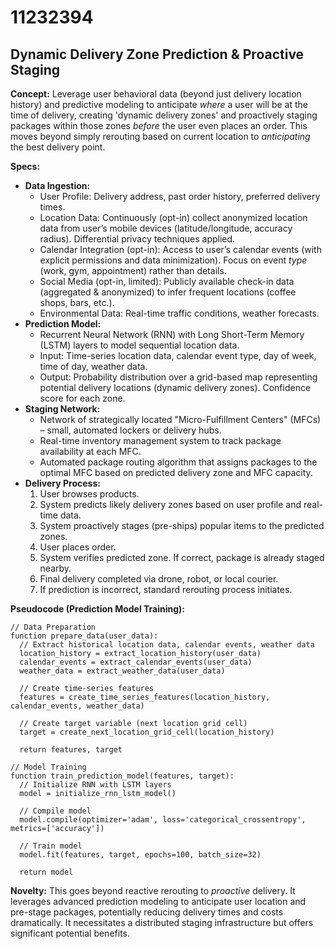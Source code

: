# 11232394

## Dynamic Delivery Zone Prediction & Proactive Staging

**Concept:** Leverage user behavioral data (beyond just delivery location history) and predictive modeling to anticipate *where* a user will be at the time of delivery, creating 'dynamic delivery zones' and proactively staging packages within those zones *before* the user even places an order. This moves beyond simply rerouting based on current location to *anticipating* the best delivery point.

**Specs:**

*   **Data Ingestion:**
    *   User Profile: Delivery address, past order history, preferred delivery times.
    *   Location Data: Continuously (opt-in) collect anonymized location data from user’s mobile devices (latitude/longitude, accuracy radius).  Differential privacy techniques applied.
    *   Calendar Integration (opt-in):  Access to user’s calendar events (with explicit permissions and data minimization).  Focus on event *type* (work, gym, appointment) rather than details.
    *   Social Media (opt-in, limited): Publicly available check-in data (aggregated & anonymized) to infer frequent locations (coffee shops, bars, etc.).
    *   Environmental Data: Real-time traffic conditions, weather forecasts.
*   **Prediction Model:**
    *   Recurrent Neural Network (RNN) with Long Short-Term Memory (LSTM) layers to model sequential location data.
    *   Input: Time-series location data, calendar event type, day of week, time of day, weather data.
    *   Output: Probability distribution over a grid-based map representing potential delivery locations (dynamic delivery zones).  Confidence score for each zone.
*   **Staging Network:**
    *   Network of strategically located "Micro-Fulfillment Centers" (MFCs) – small, automated lockers or delivery hubs.
    *   Real-time inventory management system to track package availability at each MFC.
    *   Automated package routing algorithm that assigns packages to the optimal MFC based on predicted delivery zone and MFC capacity.
*   **Delivery Process:**
    1.  User browses products.
    2.  System predicts likely delivery zones based on user profile and real-time data.
    3.  System proactively stages (pre-ships) popular items to the predicted zones.
    4.  User places order.
    5.  System verifies predicted zone. If correct, package is already staged nearby.
    6.  Final delivery completed via drone, robot, or local courier.
    7.  If prediction is incorrect, standard rerouting process initiates.

**Pseudocode (Prediction Model Training):**

```
// Data Preparation
function prepare_data(user_data):
  // Extract historical location data, calendar events, weather data
  location_history = extract_location_history(user_data)
  calendar_events = extract_calendar_events(user_data)
  weather_data = extract_weather_data(user_data)

  // Create time-series features
  features = create_time_series_features(location_history, calendar_events, weather_data)

  // Create target variable (next location grid cell)
  target = create_next_location_grid_cell(location_history)

  return features, target

// Model Training
function train_prediction_model(features, target):
  // Initialize RNN with LSTM layers
  model = initialize_rnn_lstm_model()

  // Compile model
  model.compile(optimizer='adam', loss='categorical_crossentropy', metrics=['accuracy'])

  // Train model
  model.fit(features, target, epochs=100, batch_size=32)

  return model
```

**Novelty:** This goes beyond reactive rerouting to *proactive* delivery. It leverages advanced prediction modeling to anticipate user location and pre-stage packages, potentially reducing delivery times and costs dramatically. It necessitates a distributed staging infrastructure but offers significant potential benefits.